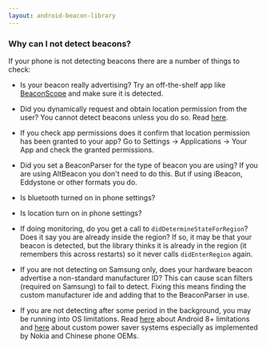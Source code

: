 ```yaml
---
layout: android-beacon-library
---
```


### Why can I not detect beacons?

If your phone is not detecting beacons there are a number of things to check:

* Is your beacon really advertising? Try an off-the-shelf app like [BeaconScope](https://play.google.com/store/apps/details?id=com.davidgyoungtech.beaconscanner&hl=en_US) and make sure it is detected.

* Did you dynamically request and obtain location permission from the user? You cannot detect beacons unless you do so.  Read [here](https://altbeacon.github.io/android-beacon-library/requesting_permission.html).

* If you check app permissions does it confirm that location permission has been granted to your app?   Go to Settings -> Applications -> Your App and check the granted permissions.

* Did you set a BeaconParser for the type of beacon you are using?  If you are using AltBeacon you don't need to do this. But if using iBeacon, Eddystone or other formats you do.

* Is bluetooth turned on in phone settings?

* Is location turn on in phone settings?

* If doing monitoring, do you get a call to `didDetermineStateForRegion`? Does it say you are already inside the region? If so, it may be that your beacon is detected, but the library thinks it is already in the region (it remembers this across restarts) so it never calls `didEnterRegion` again.

* If you are not detecting on Samsung only, does your hardware beacon advertise a non-standard manufacturer ID?  This can cause scan filters (required on Samsung) to fail to detect.  Fixing this means finding the custom manufacturer ide and adding that to the BeaconParser in use.

* If you are not detecting after some period in the background, you may be running into OS limitations.  Read [here](http://www.davidgyoungtech.com/2017/08/07/beacon-detection-with-android-8) about Android 8+ limitations and [here](http://www.davidgyoungtech.com/2019/04/30/the-rise-of-the-nasty-forks) about custom power saver systems especially as implemented by Nokia and Chinese phone OEMs.
